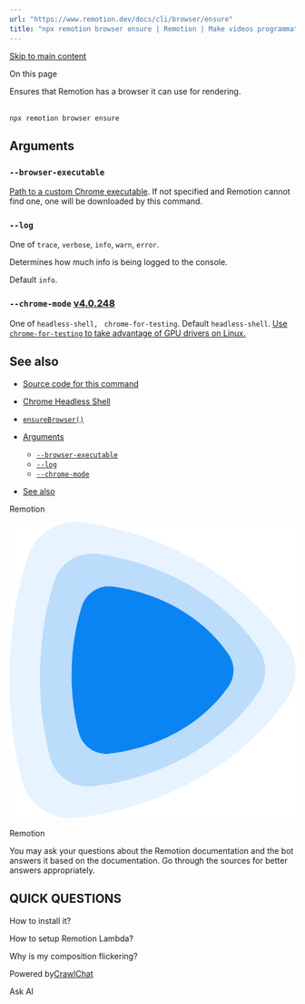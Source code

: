 ```yaml
---
url: "https://www.remotion.dev/docs/cli/browser/ensure"
title: "npx remotion browser ensure | Remotion | Make videos programmatically"
---
```


[Skip to main content](https://www.remotion.dev/docs/cli/browser/ensure#__docusaurus_skipToContent_fallback)

On this page

Ensures that Remotion has a browser it can use for rendering.

```

npx remotion browser ensure
```

## Arguments [​](https://www.remotion.dev/docs/cli/browser/ensure\#arguments "Direct link to Arguments")

### `--browser-executable` [​](https://www.remotion.dev/docs/cli/browser/ensure\#--browser-executable "Direct link to --browser-executable")

[Path to a custom Chrome executable](https://www.remotion.dev/docs/config#setbrowserexecutable). If not specified and Remotion cannot find one, one will be downloaded by this command.

### `--log` [​](https://www.remotion.dev/docs/cli/browser/ensure\#--log "Direct link to --log")

One of `trace`, `verbose`, `info`, `warn`, `error`.

Determines how much info is being logged to the console.

Default `info`.

### `--chrome-mode` [v4.0.248](https://github.com/remotion-dev/remotion/releases/v4.0.248) [​](https://www.remotion.dev/docs/cli/browser/ensure\#--chrome-mode "Direct link to --chrome-mode")

One of `headless-shell, ` `chrome-for-testing`. Default `headless-shell`. [Use `chrome-for-testing` to take advantage of GPU drivers on Linux.](https://remotion.dev/docs/miscellaneous/chrome-headless-shell)

## See also [​](https://www.remotion.dev/docs/cli/browser/ensure\#see-also "Direct link to See also")

- [Source code for this command](https://github.com/remotion-dev/remotion/blob/main/packages/cli/src/browser/ensure.ts)
- [Chrome Headless Shell](https://www.remotion.dev/docs/miscellaneous/chrome-headless-shell)
- [`ensureBrowser()`](https://www.remotion.dev/docs/renderer/ensure-browser)

- [Arguments](https://www.remotion.dev/docs/cli/browser/ensure#arguments)
  - [`--browser-executable`](https://www.remotion.dev/docs/cli/browser/ensure#--browser-executable)
  - [`--log`](https://www.remotion.dev/docs/cli/browser/ensure#--log)
  - [`--chrome-mode`](https://www.remotion.dev/docs/cli/browser/ensure#--chrome-mode)
- [See also](https://www.remotion.dev/docs/cli/browser/ensure#see-also)

Remotion

![Logo](https://raw.githubusercontent.com/remotion-dev/brand/refs/heads/main/logo.svg)

Remotion

You may ask your questions about the Remotion documentation and the bot answers it based on the documentation. Go through the sources for better answers appropriately.

## QUICK QUESTIONS

How to install it?

How to setup Remotion Lambda?

Why is my composition flickering?

Powered by[CrawlChat](https://crawlchat.app/?ref=powered-by-remotion)

Ask AI